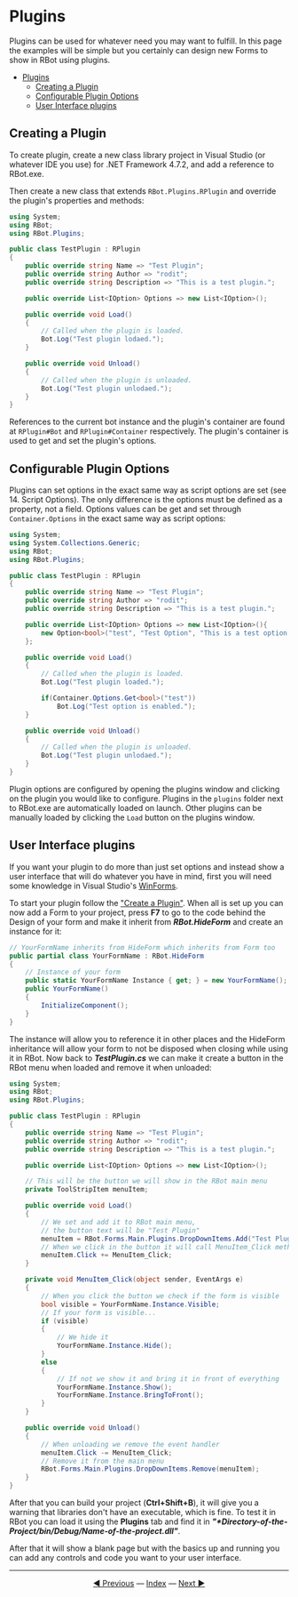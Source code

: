 # Plugins

Plugins can be used for whatever need you may want to fulfill. In this page the examples will be simple but you certainly can design new Forms to show in RBot using plugins.

- [Plugins](#plugins)
  - [Creating a Plugin](#creating-a-plugin)
  - [Configurable Plugin Options](#configurable-plugin-options)
  - [User Interface plugins](#user-interface-plugins)

## Creating a Plugin

To create plugin, create a new class library project in Visual Studio (or whatever IDE you use) for .NET Framework 4.7.2, and add a reference to RBot.exe.

Then create a new class that extends `RBot.Plugins.RPlugin` and override the plugin's properties and methods:

```csharp
using System;
using RBot;
using RBot.Plugins;

public class TestPlugin : RPlugin
{
    public override string Name => "Test Plugin";
    public override string Author => "rodit";
    public override string Description => "This is a test plugin.";

    public override List<IOption> Options => new List<IOption>();

    public override void Load()
    {
        // Called when the plugin is loaded.
        Bot.Log("Test plugin lodaed.");
    }

    public override void Unload()
    {
        // Called when the plugin is unloaded.
        Bot.Log("Test plugin unlodaed.");
    }
}
```

References to the current bot instance and the plugin's container are found at `RPlugin#Bot` and `RPlugin#Container` respectively. The plugin's container is used to get and set the plugin's options.

## Configurable Plugin Options

Plugins can set options in the exact same way as script options are set (see 14. Script Options). The only difference is the options must be defined as a property, not a field. Options values can be get and set through `Container.Options` in the exact same way as script options:

```csharp
using System;
using System.Collections.Generic;
using RBot;
using RBot.Plugins;

public class TestPlugin : RPlugin
{
    public override string Name => "Test Plugin";
    public override string Author => "rodit";
    public override string Description => "This is a test plugin.";

    public override List<IOption> Options => new List<IOption>(){
        new Option<bool>("test", "Test Option", "This is a test option.", true)
    };

    public override void Load()
    {
        // Called when the plugin is loaded.
        Bot.Log("Test plugin loaded.");

        if(Container.Options.Get<bool>("test"))
            Bot.Log("Test option is enabled.");
    }

    public override void Unload()
    {
        // Called when the plugin is unloaded.
        Bot.Log("Test plugin unlodaed.");
    }
}
```

Plugin options are configured by opening the plugins window and clicking on the plugin you would like to configure. Plugins in the `plugins` folder next to RBot.exe are automatically loaded on launch. Other plugins can be manually loaded by clicking the `Load` button on the plugins window.

## User Interface plugins

If you want your plugin to do more than just set options and instead show a user interface that will do whatever you have in mind, first you will need some knowledge in Visual Studio's [WinForms](https://docs.microsoft.com/en-us/dotnet/desktop/winforms/?view=netframeworkdesktop-4.8 "WinForms Documentation").

To start your plugin follow the ["Create a Plugin"](#creating-a-plugin). When all is set up you can now add a Form to your project, press **F7** to go to the code behind the Design of your form and make it inherit from **_RBot.HideForm_** and create an instance for it:

```csharp
// YourFormName inherits from HideForm which inherits from Form too
public partial class YourFormName : RBot.HideForm
{
    // Instance of your form
    public static YourFormName Instance { get; } = new YourFormName();
    public YourFormName()
    {
        InitializeComponent();
    }
}
```

The instance will allow you to reference it in other places and the HideForm inheritance will allow your form to not be disposed when closing while using it in RBot. Now back to **_TestPlugin.cs_** we can make it create a button in the RBot menu when loaded and remove it when unloaded:

```csharp
using System;
using RBot;
using RBot.Plugins;

public class TestPlugin : RPlugin
{
    public override string Name => "Test Plugin";
    public override string Author => "rodit";
    public override string Description => "This is a test plugin.";

    public override List<IOption> Options => new List<IOption>();

    // This will be the button we will show in the RBot main menu
    private ToolStripItem menuItem;

    public override void Load()
    {
        // We set and add it to RBot main menu, 
        // the button text will be "Test Plugin"
        menuItem = RBot.Forms.Main.Plugins.DropDownItems.Add("Test Plugin");
        // When we click in the button it will call MenuItem_Click method
        menuItem.Click += MenuItem_Click;
    }

    private void MenuItem_Click(object sender, EventArgs e)
    {
        // When you click the button we check if the form is visible
        bool visible = YourFormName.Instance.Visible;
        // If your form is visible...
        if (visible)
        {
            // We hide it
            YourFormName.Instance.Hide();
        }
        else
        {
            // If not we show it and bring it in front of everything
            YourFormName.Instance.Show();
            YourFormName.Instance.BringToFront();
        }
    }

    public override void Unload()
    {
        // When unloading we remove the event handler
        menuItem.Click -= MenuItem_Click;
        // Remove it from the main menu
        RBot.Forms.Main.Plugins.DropDownItems.Remove(menuItem);
    }
}
```

After that you can build your project (**Ctrl+Shift+B**), it will give you a warning that libraries don't have an executable, which is fine. To test it in RBot you can load it using the **Plugins** tab and find it in **_"*Directory-of-the-Project/bin/Debug/Name-of-the-project.dll"_**.

After that it will show a blank page but with the basics up and running you can add any controls and code you want to your user interface.

---------
<center><a href="/Rbot-Scripts/Object Classes and Enums" title="Object Classes and Enums">◄ Previous</a> — <a href="/Rbot-Scripts/" title="Back to Index">Index</a> — <a href="/Rbot-Scripts/Examples" title="Examples">Next ►</a></center>